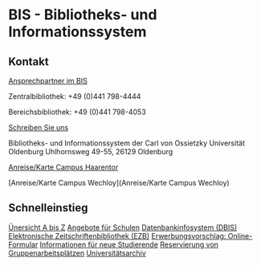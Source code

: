 # BIS - Bibliotheks- und Informationssystem

## Kontakt
[Ansprechpartner im BIS](https://uol.de/bis/organisation)

Zentralbibliothek: +49 (0)441 798-4444

Bereichsbibliothek: +49 (0)441 798-4053

[Schreiben Sie uns](https://uol.de/bis/schreiben-sie-uns)

Bibliotheks- und Informationssystem der
Carl von Ossietzky Universität Oldenburg
Uhlhornsweg 49-55, 26129 Oldenburg

[Anreise/Karte Campus Haarentor](https://uol.de/lageplan?wo=Bibliothek)

[Anreise/Karte Campus Wechloy](Anreise/Karte Campus Wechloy)

## Schnelleinstieg

[Ünersicht A bis Z](https://uol.de/bis/a-z-1)
[Angebote für Schulen](https://uol.de/bis/lernen-und-arbeiten/angebote-fuer-schulen)
[Datenbankinfosystem (DBIS)](https://dbis.ur.de/dbinfo/fachliste.php?bib_id=ubol&lett=l)
[Elektronische Zeitschriftenbibliothek (EZB)](https://ezb.ur.de/?bibid=BISOL&colors=7&lang=de)
[Erwerbungsvorschlag: Online-Formular](https://alma01.bis.uni-oldenburg.de/idm/?page=acq_proposal)
[Informationen für neue Studierende](https://uol.de/bis/lernen-und-arbeiten/schulungen-und-fuehrungen/informationen-fuer-neue-studierende)
[Reservierung von Gruppenarbeitsplätzen](https://diglib.bis.uni-oldenburg.de/gruppenraeume)
[Universitätsarchiv](https://uol.de/uni-archiv)